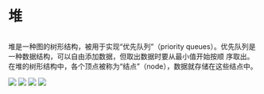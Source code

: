 # 堆

###### 
堆是一种图的树形结构，被用于实现“优先队列”（priority queues）。优先队列是一种数据结构，可以自由添加数据，但取出数据时要从最小值开始按顺
序取出。在堆的树形结构中，各个顶点被称为“结点”（node），数据就存储在这些结点中。

![](http://m.qpic.cn/psb?/V11mcXK244wGyf/zdfkwVsJbPwzP1JQfxI4h0CR*p1ZPR46BFdtmld*ThA!/b/dL8AAAAAAAAA&bo=xgJEAgAAAAADB6A!&rf=viewer_4)
![](http://m.qpic.cn/psb?/V11mcXK244wGyf/jYtmL1rm.TTKNtPrh5JqRfnHjZib47zfTAKFsQXopSw!/b/dLYAAAAAAAAA&bo=wgJyAwAAAAADF4M!&rf=viewer_4)
![](http://m.qpic.cn/psb?/V11mcXK244wGyf/IBVAUJMJGIejgh1GbYHUUA9HzasYV2becFPCBl8v2fY!/b/dL8AAAAAAAAA&bo=wgJsAwAAAAADJ60!&rf=viewer_4)
![](http://m.qpic.cn/psb?/V11mcXK244wGyf/50bXqwg1*VB8h1GyFuQXrhRVl0b3.QKyoRtq44jbgYA!/b/dL8AAAAAAAAA&bo=xAKUAgAAAAADJ1I!&rf=viewer_4)